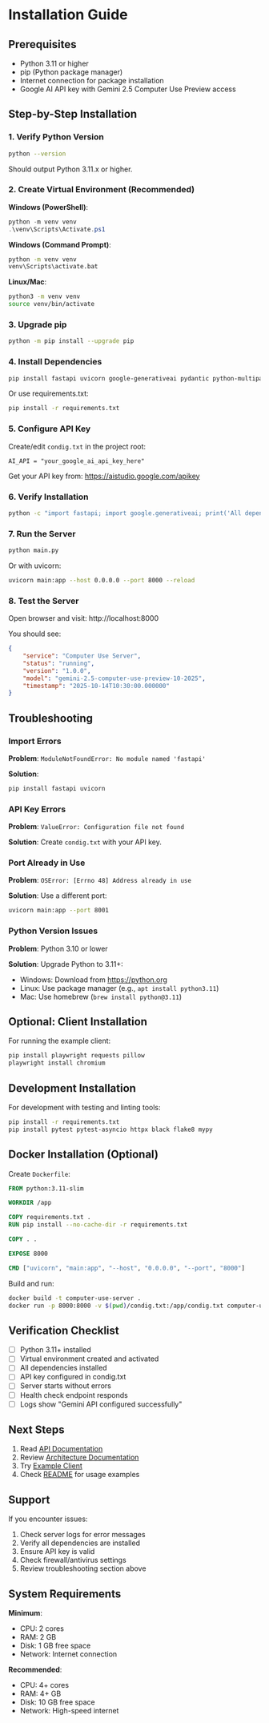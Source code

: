 # Installation Guide

## Prerequisites

- Python 3.11 or higher
- pip (Python package manager)
- Internet connection for package installation
- Google AI API key with Gemini 2.5 Computer Use Preview access

## Step-by-Step Installation

### 1. Verify Python Version

```bash
python --version
```

Should output Python 3.11.x or higher.

### 2. Create Virtual Environment (Recommended)

**Windows (PowerShell)**:
```powershell
python -m venv venv
.\venv\Scripts\Activate.ps1
```

**Windows (Command Prompt)**:
```cmd
python -m venv venv
venv\Scripts\activate.bat
```

**Linux/Mac**:
```bash
python3 -m venv venv
source venv/bin/activate
```

### 3. Upgrade pip

```bash
python -m pip install --upgrade pip
```

### 4. Install Dependencies

```bash
pip install fastapi uvicorn google-generativeai pydantic python-multipart
```

Or use requirements.txt:

```bash
pip install -r requirements.txt
```

### 5. Configure API Key

Create/edit `condig.txt` in the project root:

```
AI_API = "your_google_ai_api_key_here"
```

Get your API key from: https://aistudio.google.com/apikey

### 6. Verify Installation

```bash
python -c "import fastapi; import google.generativeai; print('All dependencies installed successfully!')"
```

### 7. Run the Server

```bash
python main.py
```

Or with uvicorn:

```bash
uvicorn main:app --host 0.0.0.0 --port 8000 --reload
```

### 8. Test the Server

Open browser and visit: http://localhost:8000

You should see:
```json
{
    "service": "Computer Use Server",
    "status": "running",
    "version": "1.0.0",
    "model": "gemini-2.5-computer-use-preview-10-2025",
    "timestamp": "2025-10-14T10:30:00.000000"
}
```

## Troubleshooting

### Import Errors

**Problem**: `ModuleNotFoundError: No module named 'fastapi'`

**Solution**:
```bash
pip install fastapi uvicorn
```

### API Key Errors

**Problem**: `ValueError: Configuration file not found`

**Solution**: Create `condig.txt` with your API key.

### Port Already in Use

**Problem**: `OSError: [Errno 48] Address already in use`

**Solution**: Use a different port:
```bash
uvicorn main:app --port 8001
```

### Python Version Issues

**Problem**: Python 3.10 or lower

**Solution**: Upgrade Python to 3.11+:
- Windows: Download from https://python.org
- Linux: Use package manager (e.g., `apt install python3.11`)
- Mac: Use homebrew (`brew install python@3.11`)

## Optional: Client Installation

For running the example client:

```bash
pip install playwright requests pillow
playwright install chromium
```

## Development Installation

For development with testing and linting tools:

```bash
pip install -r requirements.txt
pip install pytest pytest-asyncio httpx black flake8 mypy
```

## Docker Installation (Optional)

Create `Dockerfile`:
```dockerfile
FROM python:3.11-slim

WORKDIR /app

COPY requirements.txt .
RUN pip install --no-cache-dir -r requirements.txt

COPY . .

EXPOSE 8000

CMD ["uvicorn", "main:app", "--host", "0.0.0.0", "--port", "8000"]
```

Build and run:
```bash
docker build -t computer-use-server .
docker run -p 8000:8000 -v $(pwd)/condig.txt:/app/condig.txt computer-use-server
```

## Verification Checklist

- [ ] Python 3.11+ installed
- [ ] Virtual environment created and activated
- [ ] All dependencies installed
- [ ] API key configured in condig.txt
- [ ] Server starts without errors
- [ ] Health check endpoint responds
- [ ] Logs show "Gemini API configured successfully"

## Next Steps

1. Read [API Documentation](docs/API.md)
2. Review [Architecture Documentation](docs/agent/architecture.md)
3. Try [Example Client](docs/examples/example_client.py)
4. Check [README](README.md) for usage examples

## Support

If you encounter issues:
1. Check server logs for error messages
2. Verify all dependencies are installed
3. Ensure API key is valid
4. Check firewall/antivirus settings
5. Review troubleshooting section above

## System Requirements

**Minimum**:
- CPU: 2 cores
- RAM: 2 GB
- Disk: 1 GB free space
- Network: Internet connection

**Recommended**:
- CPU: 4+ cores
- RAM: 4+ GB
- Disk: 10 GB free space
- Network: High-speed internet
